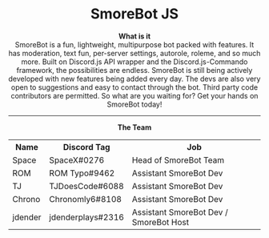 <html>
<div align="center">
<h1>SmoreBot JS</h1>

<b> What is it </b><br>
SmoreBot is a fun, lightweight, multipurpose bot packed with features. It has moderation, text fun, per-server settings, autorole, roleme, and so much more. Built on Discord.js API wrapper and the Discord.js-Commando framework, the possibilities are endless. SmoreBot is still being actively developed with new features being added every day. The devs are also very open to suggestions and easy to contact through the bot. Third party code contributors are permitted. So what are you waiting for? Get your hands on SmoreBot today!

<hr>

<b>The Team</b>
 <table style="width:100%">
  <tr>
    <th>Name</th>
    <th>Discord Tag</th>
    <th>Job</th>
  </tr>
  <tr>
    <td>Space</td>
    <td>SpaceX#0276</td>
    <td>Head of SmoreBot Team</td>
  </tr>
  <tr>
    <td>ROM</td>
    <td>ROM Typo#9462</td>
    <td>Assistant SmoreBot Dev</td>
  </tr>
  <tr>
    <td>TJ</td>
    <td>TJDoesCode#6088</td>
    <td>Assistant SmoreBot Dev</td>
  </tr>
  <tr>
    <td>Chrono</td>
    <td>Chronomly6#8108</td>
    <td>Assistant SmoreBot Dev</td>
  </tr>
  <tr>
    <td>jdender</td>
    <td>jdenderplays#2316</td>
    <td>Assistant SmoreBot Dev / SmoreBot Host</td>
  </tr>
</table> 
</div>
</html>
